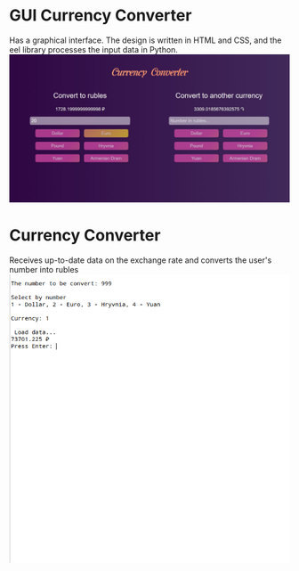 # GUI Currency Converter
Has a graphical interface. The design is written in HTML and CSS, and the eel library processes the input data in Python.
![GUI Currency Converter](https://github.com/Berliner187/Currency_Converter/blob/master/GUI-FaceApp.jpg)
# Currency Converter
Receives up-to-date data on the exchange rate and converts the user's number into rubles
![Currency Converter](https://github.com/Berliner187/Currency_Converter/blob/master/Currency_Converter.png)
